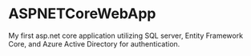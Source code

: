 # ASPNETCoreWebApp
My first asp.net core application utilizing SQL server, Entity Framework Core, and Azure Active Directory for authentication.
